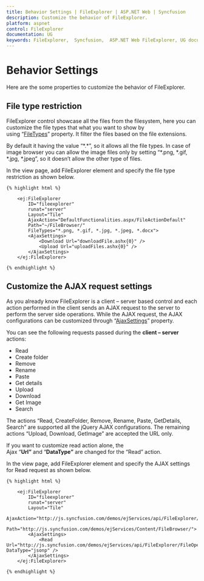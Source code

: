 ```yaml
---
title: Behavior Settings | FileExplorer | ASP.NET Web | Syncfusion
description: Customize the behavior of FileExplorer.
platform: aspnet
control: FileExplorer
documentation: UG
keywords: FileExplorer,  Syncfusion,  ASP.NET Web FileExplorer, UG document, Behavior settings
---
```

# Behavior Settings

Here are the some properties to customize the behavior of FileExplorer.

## File type restriction

FileExplorer control showcase all the files from the filesystem, here you can customize the file types that what you want to show by using “[FileTypes](http://help.syncfusion.com/js/api/ejfileexplorer#members:filetypes)” property. It filter the files based on the file extensions.

By default it having the value “\*.\*”, so it allows all the file types. In case of image browser you can allow the image files only by setting “*.png, *.gif, *.jpg, *.jpeg”, so it doesn’t allow the other type of files.

In the view page, add FileExplorer element and specify the file type restriction as shown below.

    
    {% highlight html %}
    
        <ej:FileExplorer
            ID="fileexplorer"
            runat="server"
            Layout="Tile"
            AjaxAction="DefaultFunctionalities.aspx/FileActionDefault"
            Path="~/FileBrowser/"
            FileTypes="*.png, *.gif, *.jpg, *.jpeg, *.docx">
            <AjaxSettings>
                <Download Url="downloadFile.ashx{0}" />
                <Upload Url="uploadFiles.ashx{0}" />
            </AjaxSettings>
        </ej:FileExplorer>
        
    {% endhighlight %}
    
## Customize the AJAX request settings

As you already know FileExplorer is a client – server based control and each action performed in the client sends an AJAX request to the server to perform the server side operations. While the AJAX request, the AJAX configurations can be customized through “[AjaxSettings](http://help.syncfusion.com/js/api/ejfileexplorer#members:ajaxsettings)” property.

You can see the following requests passed during the **client – server** actions:

* Read
* Create folder
* Remove
* Rename
* Paste
* Get details
* Upload
* Download
* Get Image
* Search

The actions “Read, CreateFolder, Remove, Rename, Paste, GetDetails, Search” are supported all the jQuery AJAX configurations. The remaining actions “Upload, Download, GetImage” are accepted the URL only.

If you want to customize read action alone, the Ajax “**Url”** and “**DataType”** are changed for the “Read” action.

In the view page, add FileExplorer element and specify the AJAX settings for Read request as shown below.
    
    {% highlight html %}
    
        <ej:FileExplorer
            ID="fileexplorer"
            runat="server"
            Layout="Tile"
            AjaxAction="http://js.syncfusion.com/demos/ejServices/api/FileExplorer/FileOperations"
            Path="http://js.syncfusion.com/demos/ejServices/Content/FileBrowser/">
            <AjaxSettings>
                <Read Url="http://js.syncfusion.com/demos/ejServices/api/FileExplorer/FileOperationsCors" DataType="jsonp" />
            </AjaxSettings>
        </ej:FileExplorer>
        
    {% endhighlight %}
    
